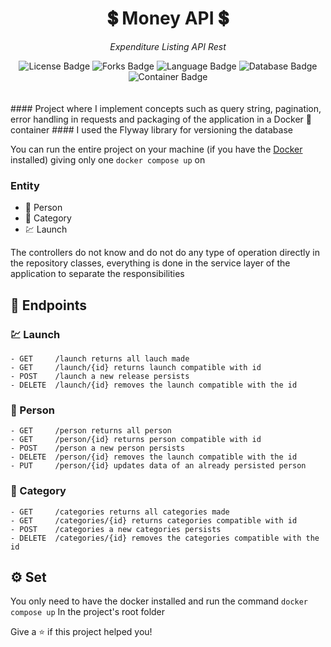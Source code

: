 <h1 align="center">💲 Money API 💲</h1>
<p align="center"><i>Expenditure Listing API Rest</i></p>
<div align="center">
<img src="https://img.shields.io/github/license/RafaelLisboa/money-api" alt="License Badge"/>
<img src="https://img.shields.io/github/forks/RafaelLisboa/money-api" alt="Forks Badge"/>
<img src="https://img.shields.io/badge/language-Java-orange" alt="Language Badge"/>
<img src="https://img.shields.io/badge/db-MySQL-blue" alt="Database Badge" >
<img src="https://img.shields.io/badge/container-docker-blue" alt="Container Badge" >
</div>
<br>
<br>
#### Project where I implement concepts such as query string, pagination, error handling in requests and packaging of the application in a Docker 🐳 container
#### I used the Flyway library for versioning the database


You can run the entire project on your machine (if you have the <a href="https://www.docker.com/">Docker<a/> installed) giving only one `docker compose up` on

### Entity
  - 🧑 Person
  - 💱 Category
  - 💹 Launch

The controllers do not know and do not do any type of operation directly in the repository classes, everything is done in the service layer of the application to separate the responsibilities

## 🔁 Endpoints
  ### 💹 Launch
    - GET     /launch returns all lauch made
    - GET     /launch/{id} returns launch compatible with id
    - POST    /launch a new release persists
    - DELETE  /launch/{id} removes the launch compatible with the id

  ### 🧑 Person
    - GET     /person returns all person
    - GET     /person/{id} returns person compatible with id
    - POST    /person a new person persists
    - DELETE  /person/{id} removes the launch compatible with the id
    - PUT     /person/{id} updates data of an already persisted person
  
  ### 💱 Category
    - GET     /categories returns all categories made
    - GET     /categories/{id} returns categories compatible with id
    - POST    /categories a new categories persists
    - DELETE  /categories/{id} removes the categories compatible with the id


## ⚙ Set
  You only need to have the docker installed and run the command
  `docker compose up`
  In the project's root folder

Give a ⭐️ if this project helped you!
